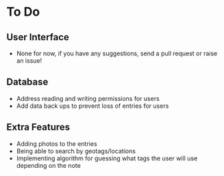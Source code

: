 # To Do
## User Interface
- None for now, if you have any suggestions, send a pull request or raise an issue!

## Database
- Address reading and writing permissions for users
- Add data back ups to prevent loss of entries for users

## Extra Features
- Adding photos to the entries
- Being able to search by geotags/locations
- Implementing algorithm for guessing what tags the user will use depending on the note
